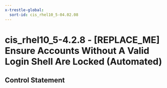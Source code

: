 ```yaml
---
x-trestle-global:
  sort-id: cis_rhel10_5-04.02.08
---
```


# cis_rhel10_5-4.2.8 - \[REPLACE_ME\] Ensure Accounts Without A Valid Login Shell Are Locked (Automated)

## Control Statement
